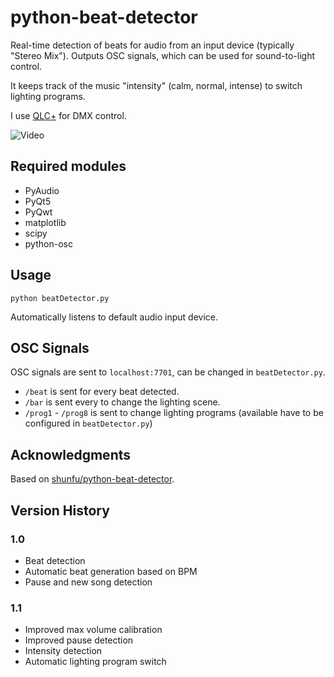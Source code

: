 # python-beat-detector

Real-time detection of beats for audio from an input device (typically "Stereo Mix"). Outputs OSC signals, which can be
used for sound-to-light control.

It keeps track of the music "intensity" (calm, normal, intense) to switch lighting programs.

I use [QLC+](https://github.com/mcallegari/qlcplus) for DMX control.

![Video](video.gif)

## Required modules

- PyAudio
- PyQt5
- PyQwt
- matplotlib
- scipy
- python-osc

## Usage

`python beatDetector.py`

Automatically listens to default audio input device.

## OSC Signals

OSC signals are sent to `localhost:7701`, can be changed in `beatDetector.py`.

- `/beat` is sent for every beat detected.
- `/bar` is sent every to change the lighting scene.
- `/prog1` - `/prog8` is sent to change lighting programs (available have to be configured in `beatDetector.py`)

## Acknowledgments

Based on [shunfu/python-beat-detector](https://github.com/shunfu/python-beat-detector).

## Version History

### 1.0

- Beat detection
- Automatic beat generation based on BPM
- Pause and new song detection

### 1.1

- Improved max volume calibration
- Improved pause detection
- Intensity detection
- Automatic lighting program switch
